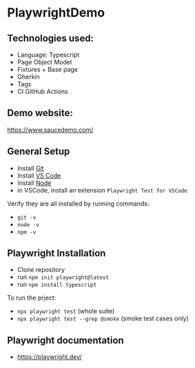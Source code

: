 # PlaywrightDemo

## Technologies used:
* Language: Typescript
* Page Object Model
* Fixtures + Base page
* Gherkin
* Tags
* CI GitHub Actions


## Demo website:
https://www.saucedemo.com/
  
## General Setup
* Install [Git](https://git-scm.com/downloads)
* Install [VS Code](https://code.visualstudio.com/)
* Install [Node](https://nodejs.org/en)
* in VSCode, install an extension `Playwright Test for VSCode`

Verify they are all installed by running commands:
- `git -v`
- `node -v`
- `npm -v`

## Playwright Installation
* Clone repository 
* run `npm init playwright@latest`
* run `npm install typescript`

To run the prject:
* `npx playwright test` (whole suite)
* `npx playwright test --grep @smoke` (smoke test cases only)


## Playwright documentation
* https://playwright.dev/
